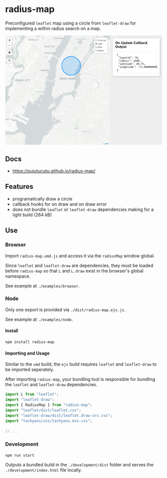 # radius-map

Preconfigured `leaflet` map using a circle from `leaflet-draw` for implementing a within radius search on a map.
 
![screenshot](screenshots/screenshot.png)

## Docs

* https://puiutucutu.github.io/radius-map/

## Features

* programatically draw a circle
* callback hooks for on draw and on draw error
* does not bundle `leaflet` or `leaflet-draw` dependencies making for a light build (264 kB)

## Use

### Browser

Import `radius-map.umd.js` and access it via the `radiusMap` window global.

Since `leaflet` and `leaflet-draw` are dependencies, they must be loaded before `radius-map` so that `L` and `L.draw` exist in the browser's global namespace.

See example at `./examples/browser`.

### Node

Only one export is provided via `./dist/radius-map.ejs.js`.

See example at `./examples/node`.

#### Install

```
npm install radius-map
```

#### Importing and Usage

Similar to the `umd` build, the `ejs` build requires `leaflet` and `leaflet-draw` to be imported seperately.

After importing `radius-map`, your bundling tool is responsible for bundling the `leaflet` and `leaflet-draw` dependencies.

```js
import L from "leaflet";
import "leaflet-draw";
import { RadiusMap } from "radius-map";
import "leaflet/dist/leaflet.css";
import "leaflet-draw/dist/leaflet.draw-src.css";
import "tachyons/css/tachyons.min.css";

// ...
```

### Development

```
npm run start
```

Outputs a bundled build in the `./development/dist` folder and serves the `./development/index.html` file locally.

